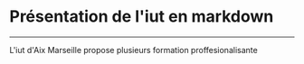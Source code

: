 # Présentation de l'iut en markdown
---
L'iut d'Aix Marseille propose plusieurs formation proffesionalisante
